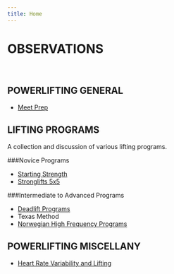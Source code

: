 ```yaml
---
title: Home
---
```


OBSERVATIONS
========== 
 <br/>

POWERLIFTING GENERAL
---------------
* [Meet Prep](http://ligand.me/Meet_Prep "Preparing for a meet")

LIFTING PROGRAMS
----------------
A collection and discussion of various lifting programs. 

###Novice Programs
* [Starting Strength](http://ligand.me/Starting_Strength "A popular beginner barbell program by Mark Rippetoe.")
* [Stronglifts 5x5](http://ligand.me/Stronglifts_5x5 "A popular beginner barbell program by Mehdi.")

###Intermediate to Advanced Programs
* [Deadlift Programs](http://ligand.me/Deadlift_Programs "A list of deadlifting programs compared.")
* Texas Method
* [Norwegian High Frequency Programs](http://ligand.me/Norwegian_High_Frequency_Programs "Norwegian study on high-frequency lifting leading to faster strength gains")

POWERLIFTING MISCELLANY
-------------
* [Heart Rate Variability and Lifting](http://ligand.me/Heart_Rate_Variability_and_Lifting "Using HRV to assist in programming deloads")
